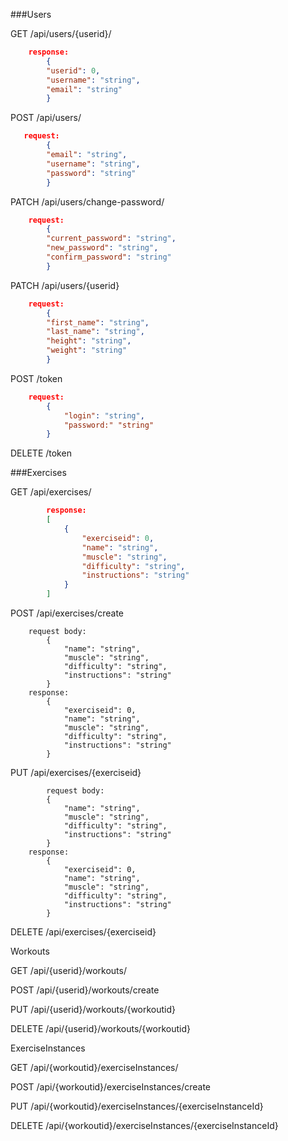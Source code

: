 ###Users

GET  /api/users/{userid}/
```json
    response:
        {
        "userid": 0,
        "username": "string",
        "email": "string"
        }
```

POST /api/users/
```json
   request:
        {
        "email": "string",
        "username": "string",
        "password": "string"
        }
```
PATCH /api/users/change-password/
```json
    request:
        {
        "current_password": "string",
        "new_password": "string",
        "confirm_password": "string"
        }
```
PATCH /api/users/{userid}
```json
    request:
        {
        "first_name": "string",
        "last_name": "string",
        "height": "string",
        "weight": "string"
        }
```
POST /token
```json
    request:
        {
            "login": "string",
            "password:" "string"
        }
```
DELETE /token

###Exercises

GET  /api/exercises/
```json
        response:
        [
            {
                "exerciseid": 0,
                "name": "string",
                "muscle": "string",
                "difficulty": "string",
                "instructions": "string"
            }
        ]
```
POST /api/exercises/create

        request body:
            {
                "name": "string",
                "muscle": "string",
                "difficulty": "string",
                "instructions": "string"
            }
        response:
            {
                "exerciseid": 0,
                "name": "string",
                "muscle": "string",
                "difficulty": "string",
                "instructions": "string"
            }
PUT /api/exercises/{exerciseid}

            request body:
            {
                "name": "string",
                "muscle": "string",
                "difficulty": "string",
                "instructions": "string"
            }
        response:
            {
                "exerciseid": 0,
                "name": "string",
                "muscle": "string",
                "difficulty": "string",
                "instructions": "string"
            }

DELETE /api/exercises/{exerciseid}

Workouts

GET  /api/{userid}/workouts/

POST /api/{userid}/workouts/create

PUT /api/{userid}/workouts/{workoutid}

DELETE /api/{userid}/workouts/{workoutid}


ExerciseInstances

GET  /api/{workoutid}/exerciseInstances/

POST /api/{workoutid}/exerciseInstances/create

PUT /api/{workoutid}/exerciseInstances/{exerciseInstanceId}

DELETE /api/{workoutid}/exerciseInstances/{exerciseInstanceId}
